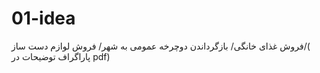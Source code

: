 # 01-idea
فروش غذای خانگی/
بازگرداندن دوچرخه عمومی به شهر/
فروش لوازم دست ساز/(
پاراگراف توضیحات در pdf)
